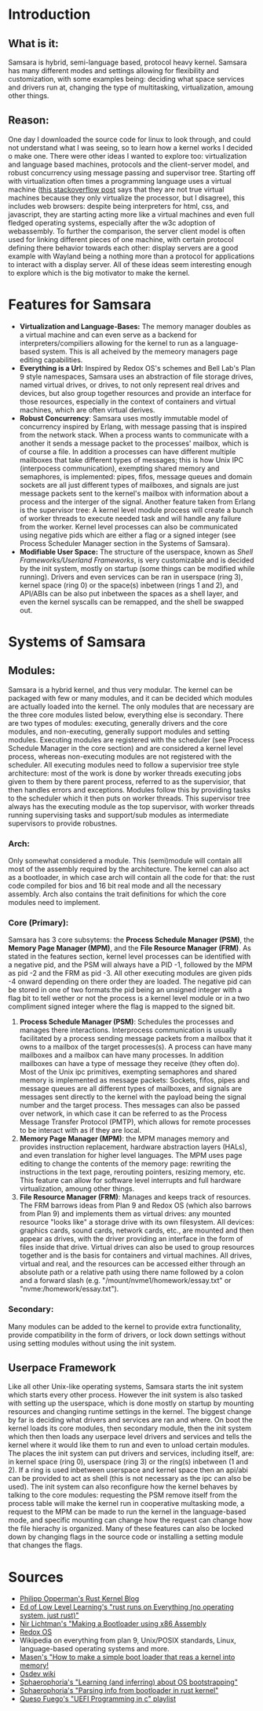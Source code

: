 # Introduction
## What is it:
Samsara is hybrid, semi-language based, protocol heavy kernel. Samsara has many different modes and settings allowing for flexibility and customization, with some examples being: deciding what space services and drivers run at, changing the type of multitasking, virtualization, amoung other things.
## Reason:
One day I downloaded the source code for linux to look through, and could not understand what I was seeing, so to learn how a kernel works I decided o make one. There were other ideas I wanted to explore too: virtualization and language based machines, protocols and the client-server model, and robust concurrency using message passing and supervisor tree. Starting off with virtualization often times a programming language uses a virtual machine \([this stackoverflow post](https://stackoverflow.com/questions/861422/is-java-virtual-really-a-virtual-machine-in-the-same-sense-as-my-vmw) says that they are not true virtual machines because they only virtualize the processor, but I disagree\), this includes web browsers: despite being interpreters for html, css, and javascript, they are starting acting more like a virtual machines and even full fledged operating systems, especially after the w3c adoption of webassembly. To further the comparison, the server client model is often used for linking different pieces of one machine, with certain protocol defining there behavior towards each other: display servers are a good example with Wayland being a nothing more than a protocol for applications to interact with a display server. All of these ideas seem interesting enough to explore which is the big motivator to make the kernel.

# Features for Samsara
- **Virtualization and Language-Bases:** The memory manager doubles as a virtual machine and can even serve as a backend for interpreters/compiliers allowing for the kernel to run as a language-based system. This is all acheived by the memeory managers page editing capabilities.
- **Everything is a Url:** Inspired by Redox OS's schemes and Bell Lab's Plan 9  style namespaces, Samsara uses an abstraction of file storage drives, named virtual drives, or drives, to not only represent real drives and devices, but also group together resources and provide an interface for those resources, especially in the context of containers and virtual machines, which are often virtual derives.
- **Robust Concurrency**: Samsara uses mostly immutable model of concurrency inspired by Erlang, with message passing that is inspired from the network stack. When a process wants to communicate with a another it sends a message packet to the processes' mailbox, which is of course a file. In addition a processes can have different multiple mailboxes that take different types of messages; this is how Unix IPC (interpocess communication), exempting shared memory and semaphores, is implemented: pipes, fifos, message queues and domain sockets are all just different types of mailboxes, and signals are just message packets sent to the kernel's mailbox with information about a process and the interger of the signal. Another feature taken from Erlang is the supervisor tree: A kernel level module process will create a bunch of worker threads to execute needed task and will handle any failure from the worker. Kernel level processes can also be communicated using negative pids which are either a flag or a signed integer (see Process Scheduler Manager section in the Systems of Samsara).
- **Modifiable User Space:** The structure of the userspace, known as *Shell Frameworks/Userland Frameworks*, is very customizable and is decided by the init system, mostly on startup (some things can be modified while running). Drivers and even services can be ran in userspace (ring 3), kernel space (ring 0) or the space(s) inbetween (rings 1 and 2), and API/ABIs can be also put inbetween the spaces as a shell layer, and even the kernel syscalls can be remapped, and the shell be swapped out.
# Systems of Samsara
## Modules:
Samsara is a hybrid kernel, and thus very modular. The kernel can be packaged with few or many modules, and it can be decided which modules are actually loaded into the kernel. The only modules that are necessary are the three core modules listed below, everything else is secondary. There are two types of modules: executing, generally drivers and the core modules, and non-executing, generally support modules and setting modules. Executing modules are registered with the scheduler (see Process Schedule Manager in the core section) and are considered a kernel level process, whereas non-executing modules are not registered with the scheduler. All executing modules need to follow a supervisior tree style architecture: most of the work is done by worker threads executing jobs given to them by there parent process, referred to as the supervisior, that then handles errors and exceptions. Modules follow this by providing tasks to the scheduler which it then puts on worker threads. This supervisor tree always has the executing module as the top supervisor, with worker threads running supervising tasks and support/sub modules as intermediate supervisors to provide robustnes. 
### Arch:
Only somewhat considered a module. This (semi)module will contain alll most of the assembly required by the architecture. The kernel can also act as a bootloader, in which case arch will contain all the code for that: the rust code compiled for bios and 16 bit real mode and all the necessary assembly. Arch also contains the trait definitions for which the core modules need to implement.
### Core (Primary):
Samsara has 3 core subsytems: the **Process Schedule Manager (PSM)**, the **Memory Page Manager (MPM)**, and the **File Resource Manager (FRM)**. As stated in the features section, kernel level processes can be identified with a negative pid, and the PSM will always have a PID -1, followed by the MPM as pid -2 and the FRM as pid -3. All other executing modules are given pids -4 onward depending on there order they are loaded. The negative pid can be stored in one of two formats:the pid being an unsigned integer with a flag bit to tell wether or not the process is a kernel level module or in a two compliment signed integer where the flag is mapped to the signed bit. 
1. **Process Schedule Manager (PSM)**: Schedules the processes and manages there interactions. Interprocess communication is usually facilitated by a process sending message packets from a mailbox that it owns to a mailbox of the target processes(s). A process can have many mailboxes and a mailbox can have many processes. In addition mailboxes can have a type of message they receive (they often do). Most of the Unix ipc primitives, exempting semaphores and shared memory is implemented as message packets: Sockets, fifos, pipes and message queues are all different types of mailboxes, and signals are messages sent directly to the kernel with the payload being the signal number and the target process. Thes messages can also be passed over network, in which case it can be referred to as the Process Message Transfer Protocol (PMTP), which allows for remote processes to be interact with as if they are local.
2. **Memory Page Manager (MPM)**: the MPM manages memory and provides instruction replacement, hardware abstraction layers (HALs), and even translation for higher level languages. The MPM uses page editing to change the contents of the memory page: rewriting the instructions in the text page, rerouting pointers, resizing memory, etc. This feature can allow for software level interrupts and full hardware virtualization, amoung other things.
3. **File Resource Manager (FRM)**: Manages and keeps track of resources. The FRM barrows ideas from Plan 9 and Redox OS (which also barrows from Plan 9) and implements them as virtual drives: any mounted resource "looks like" a storage drive with its own filesystem. All devices: graphics cards, sound cards, network cards, etc., are mounted and then appear as drives, with the driver providing an interface in the form of files inside that drive. Virtual drives can also be used to group resources together and is the basis for containers and virtual machines. All drives, virtual and real, and the resources can be accessed either through an absolute path or a relative path using there name followed by a colon and a forward slash (e.g. "/mount/nvme1/homework/essay.txt" or "nvme:/homework/essay.txt").
### Secondary:
Many modules can be added to the kernel to provide extra functionality, provide compatibility in the form of drivers, or lock down settings without using setting modules without using the init system.
## Userpace Framework
Like all other Unix-like operating systems, Samsara starts the init system which starts every other process. However the init system is also tasked with setting up the userspace, which is done mostly on startup by mounting resources and changing runtime settings in the kernel. The biggest change by far is deciding what drivers and services are ran and where. On boot the kernel loads its core modules, then secondary module, then the init system which then then loads any userpace level drivers and services and tells the kernel where it would like them to run and even to unload certain modules. The places the init system can put drivers and services, including itself, are: in kernel space (ring 0), userspace (ring 3) or the ring(s) inbetween (1 and 2). If a ring is used inbetween userspace and kernel space then an api/abi can be provided to act as shell (this is not necessary as the ipc can also be used). The init system can also reconfigure how the kernel behaves by talking to the core modules: requesting the PSM remove itself from the process table will make the kernel run in cooperative multasking mode, a request to the MPM can be made to run the kernel in the language-based mode, and specific mounting can change how the request can change how the file hierachy is organized. Many of these features can also be locked down by changing flags in the source code or installing a setting module that changes the flags.

# Sources
- [Philipp Opperman's Rust Kernel Blog](https://os.phil-opp.com/minimal-rust-kernel/)
- [Ed of Low Level Learning's "rust runs on Everything (no operating system, just rust)"](https://www.youtube.com/watch?v=jZT8APrzvc4&list=TLPQMDcwODIwMjTLmLbfX5NDPA&index=1)
- [Nir Lichtman's "Making a Bootloader using x86 Assembly](https://www.youtube.com/watch?v=xFrMXzKCXIc&list=TLPQMjcwODIwMjSPG5-G91fv2Q&index=3)
- [Redox OS](https://www.redox-os.org)
- Wikipedia on everything from plan 9, Unix/POSIX standards, Linux, language-based operating systems and more.
- [Masen's "How to make a simple boot loader that reas a kernel into memory!](https://www.youtube.com/watch?v=6gLHG0qZ8HA&t=368s)
- [Osdev wiki](https://wiki.osdev.org/Expanded_Main_Page)
- [Sphaerophoria's "Learning (and inferring) about OS bootstrapping"](https://youtu.be/gBykJMqDqH0?si=_8D6gCtjA29q67o0)
- [Sphaerophoria's "Parsing info from bootloader in rust kernel"](https://youtu.be/WBDjsYnhaKI?si=JYO2hnj0MDo8nsHu)
- [Queso Fuego's "UEFI Programming in c" playlist](https://youtube.com/playlist?list=PLT7NbkyNWaqZYHNLtOZ1MNxOt8myP5K0p&si=6n0UO7NrDC6-yDsX)
